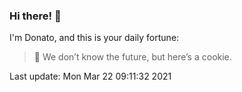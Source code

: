### Hi there! 👋 

I'm Donato, and this is your daily fortune:

> 🥠 We don’t know the future, but here’s a cookie.

Last update: Mon Mar 22 09:11:32 2021